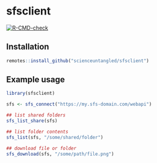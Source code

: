 
<!-- README.md is generated from README.Rmd. Please edit that file -->

# sfsclient

<!-- badges: start -->

[![R-CMD-check](https://github.com/scienceuntangled/sfsclient/actions/workflows/R-CMD-check.yaml/badge.svg)](https://github.com/scienceuntangled/sfsclient/actions/workflows/R-CMD-check.yaml)
<!-- badges: end -->

## Installation

``` r
remotes::install_github("scienceuntangled/sfsclient")
```

## Example usage

``` r
library(sfsclient)

sfs <- sfs_connect("https://my.sfs-domain.com/webapi")

## list shared folders
sfs_list_share(sfs)

## list folder contents
sfs_list(sfs, "/some/shared/folder")

## download file or folder
sfs_download(sfs, "/some/path/file.png")
```
